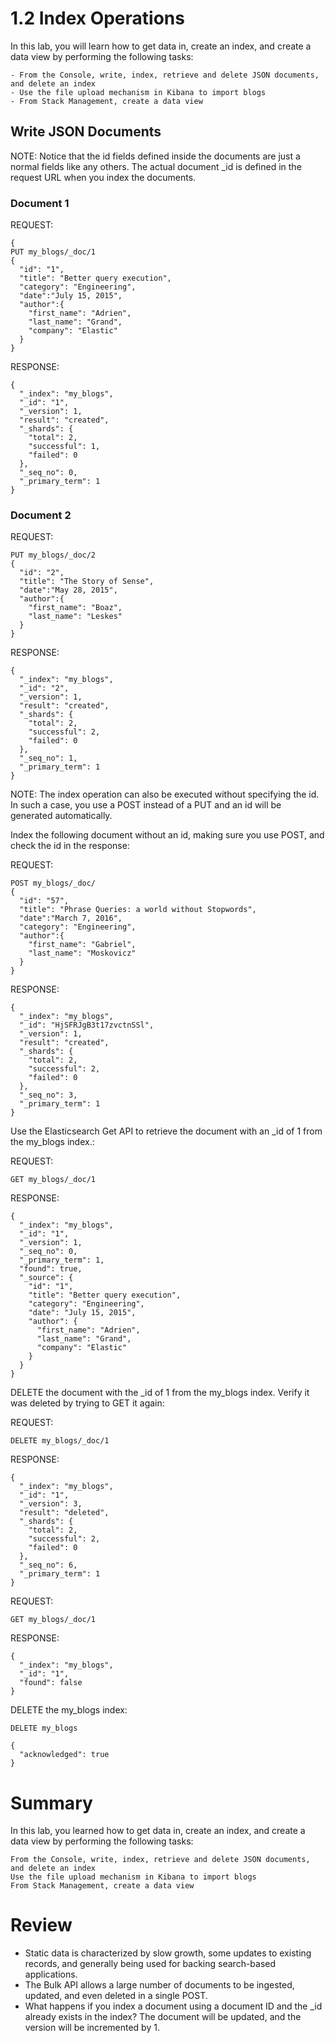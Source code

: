# 1.2 Index Operations

In this lab, you will learn how to get data in, create an index, and create a data view by performing the following tasks:

    - From the Console, write, index, retrieve and delete JSON documents, and delete an index
    - Use the file upload mechanism in Kibana to import blogs
    - From Stack Management, create a data view

## Write JSON Documents
NOTE: Notice that the id fields defined inside the documents are just a normal fields like any others. The actual document _id is defined in the request URL when you index the documents.

### Document 1

REQUEST:

```
{
PUT my_blogs/_doc/1
{
  "id": "1",
  "title": "Better query execution",
  "category": "Engineering",
  "date":"July 15, 2015",
  "author":{
    "first_name": "Adrien",
    "last_name": "Grand",
    "company": "Elastic"
  }
}
```

RESPONSE:

```
{
  "_index": "my_blogs",
  "_id": "1",
  "_version": 1,
  "result": "created",
  "_shards": {
    "total": 2,
    "successful": 1,
    "failed": 0
  },
  "_seq_no": 0,
  "_primary_term": 1
}
```

### Document 2

REQUEST:

```
PUT my_blogs/_doc/2
{
  "id": "2",
  "title": "The Story of Sense",
  "date":"May 28, 2015",
  "author":{
    "first_name": "Boaz",
    "last_name": "Leskes"
  }
}
```

RESPONSE:

```
{
  "_index": "my_blogs",
  "_id": "2",
  "_version": 1,
  "result": "created",
  "_shards": {
    "total": 2,
    "successful": 2,
    "failed": 0
  },
  "_seq_no": 1,
  "_primary_term": 1
}
```
NOTE: The index operation can also be executed without specifying the id. In such a case, you use a POST instead of a PUT and an id will be generated automatically.

Index the following document without an id, making sure you use POST, and check the id in the response:

REQUEST:

```
POST my_blogs/_doc/
{
  "id": "57",
  "title": "Phrase Queries: a world without Stopwords",
  "date":"March 7, 2016",
  "category": "Engineering",
  "author":{
    "first_name": "Gabriel",
    "last_name": "Moskovicz"
  }
}
```

RESPONSE:

```
{
  "_index": "my_blogs",
  "_id": "HjSFRJgB3t17zvctnSSl",
  "_version": 1,
  "result": "created",
  "_shards": {
    "total": 2,
    "successful": 2,
    "failed": 0
  },
  "_seq_no": 3,
  "_primary_term": 1
}
```

Use the Elasticsearch Get API to retrieve the document with an _id of 1 from the my_blogs index.:

REQUEST:

```
GET my_blogs/_doc/1
```

RESPONSE:

```
{
  "_index": "my_blogs",
  "_id": "1",
  "_version": 1,
  "_seq_no": 0,
  "_primary_term": 1,
  "found": true,
  "_source": {
    "id": "1",
    "title": "Better query execution",
    "category": "Engineering",
    "date": "July 15, 2015",
    "author": {
      "first_name": "Adrien",
      "last_name": "Grand",
      "company": "Elastic"
    }
  }
}
```

DELETE the document with the _id of 1 from the my_blogs index. Verify it was deleted by trying to GET it again:

REQUEST:

```
DELETE my_blogs/_doc/1
```

RESPONSE:

```
{
  "_index": "my_blogs",
  "_id": "1",
  "_version": 3,
  "result": "deleted",
  "_shards": {
    "total": 2,
    "successful": 2,
    "failed": 0
  },
  "_seq_no": 6,
  "_primary_term": 1
}
```

REQUEST:

```
GET my_blogs/_doc/1
```

RESPONSE:

```
{
  "_index": "my_blogs",
  "_id": "1",
  "found": false
}
```

DELETE the my_blogs index:

```
DELETE my_blogs
```

```
{
  "acknowledged": true
}
```

# Summary

In this lab, you learned how to get data in, create an index, and create a data view by performing the following tasks:

    From the Console, write, index, retrieve and delete JSON documents, and delete an index
    Use the file upload mechanism in Kibana to import blogs
    From Stack Management, create a data view


# Review

- Static data is characterized by slow growth, some updates to existing records, and generally being used for backing search-based applications.
- The Bulk API allows a large number of documents to be ingested, updated, and even deleted in a single POST.
- What happens if you index a document using a document ID and the _id already exists in the index? The document will be updated, and the version will be incremented by 1.
